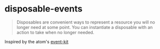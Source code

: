 # disposable-events

> Disposables are convenient ways to represent a resource you will no longer need at some point. You can instantiate a disposable with an action to take when no longer needed.

Inspired by the atom's [event-kit](https://github.com/atom/event-kit)

